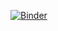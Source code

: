 [![Binder](https://mybinder.org/badge_logo.svg)](https://mybinder.org/v2/gh/MeznahQ/data71011-binder2/HEAD)
